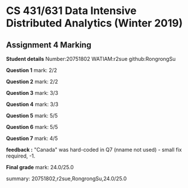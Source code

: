 # CS 431/631 Data Intensive Distributed Analytics (Winter 2019)
## Assignment 4 Marking

**Student details**
Number:20751802
WATIAM:r2sue
github:RongrongSu

**Question 1**
mark: 2/2

**Question 2**
mark: 2/2

**Question 3**
mark: 3/3

**Question 4**
mark: 3/3

**Question 5**
mark: 5/5

**Question 6**
mark: 5/5

**Question 7**
mark: 4/5

**feedback :** "Canada" was hard-coded in Q7 (nname not used) - small fix required, -1.

**Final grade**
mark: 24.0/25.0

summary: 20751802,r2sue,RongrongSu,24.0/25.0